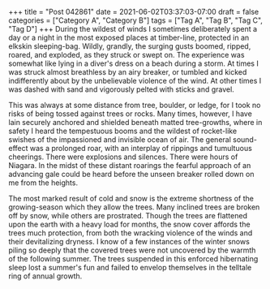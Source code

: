 +++
title = "Post 042861"
date = 2021-06-02T03:37:03-07:00
draft = false
categories = ["Category A", "Category B"]
tags = ["Tag A", "Tag B", "Tag C", "Tag D"]
+++
During the wildest of winds I sometimes deliberately spent a day or a night in the most exposed places at timber-line, protected in an elkskin sleeping-bag. Wildly, grandly, the surging gusts boomed, ripped, roared, and exploded, as they struck or swept on. The experience was somewhat like lying in a diver's dress on a beach during a storm. At times I was struck almost breathless by an airy breaker, or tumbled and kicked indifferently about by the unbelievable violence of the wind. At other times I was dashed with sand and vigorously pelted with sticks and gravel.

This was always at some distance from tree, boulder, or ledge, for I took no risks of being tossed against trees or rocks. Many times, however, I have lain securely anchored and shielded beneath matted tree-growths, where in safety I heard the tempestuous booms and the wildest of rocket-like swishes of the impassioned and invisible ocean of air. The general sound-effect was a prolonged roar, with an interplay of rippings and tumultuous cheerings. There were explosions and silences. There were hours of Niagara. In the midst of these distant roarings the fearful approach of an advancing gale could be heard before the unseen breaker rolled down on me from the heights.

The most marked result of cold and snow is the extreme shortness of the growing-season which they allow the trees. Many inclined trees are broken off by snow, while others are prostrated. Though the trees are flattened upon the earth with a heavy load for months, the snow cover affords the trees much protection, from both the wracking violence of the winds and their devitalizing dryness. I know of a few instances of the winter snows piling so deeply that the covered trees were not uncovered by the warmth of the following summer. The trees suspended in this enforced hibernating sleep lost a summer's fun and failed to envelop themselves in the telltale ring of annual growth.

